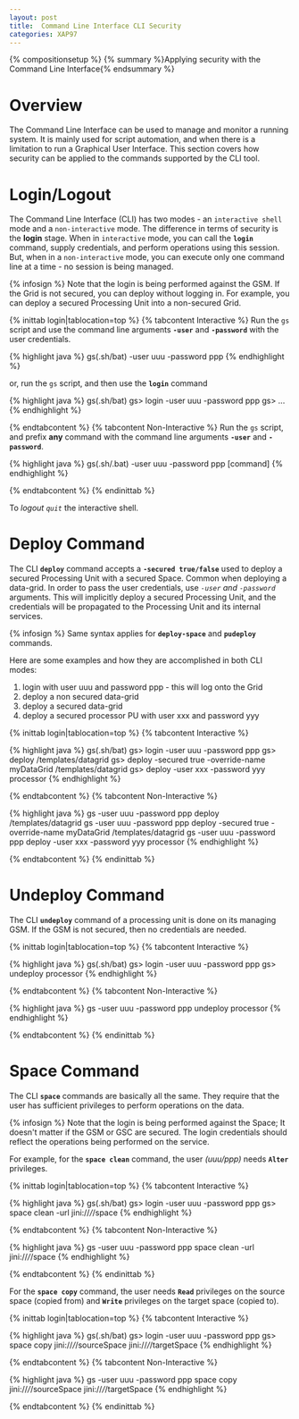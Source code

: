 ```yaml
---
layout: post
title:  Command Line Interface CLI Security
categories: XAP97
---
```


{% compositionsetup %}
{% summary %}Applying security with the Command Line Interface{% endsummary %}

# Overview

The Command Line Interface can be used to manage and monitor a running system. It is mainly used for script automation, and when there is a limitation to run a Graphical User Interface. This section covers how security can be applied to the commands supported by the CLI tool.

# Login/Logout

The Command Line Interface (CLI) has two modes - an `interactive shell` mode and a `non-interactive` mode. The difference in terms of security is the **login** stage. When in `interactive` mode, you can call the **`login`** command, supply credentials, and perform operations using this session. But, when in a `non-interactive` mode, you can execute only one command line at a time - no session is being managed.

{% infosign %} Note that the login is being performed against the GSM. If the Grid is not secured, you can deploy without logging in. For example, you can deploy a secured Processing Unit into a non-secured Grid.

{% inittab login|tablocation=top %}
{% tabcontent  Interactive %}
Run the `gs` script and use the command line arguments **`-user`** and **`-password`** with the user credentials.

{% highlight java %}
gs(.sh/bat) -user uuu -password ppp
{% endhighlight %}

or, run the `gs` script, and then use the **`login`** command

{% highlight java %}
gs(.sh/bat)
gs> login -user uuu -password ppp
gs> ...
{% endhighlight %}

{% endtabcontent %}
{% tabcontent  Non-Interactive %}
Run the `gs` script, and prefix **any** command with the command line arguments **`-user`** and **`-password`**.

{% highlight java %}
gs(.sh/.bat) -user uuu -password ppp [command]
{% endhighlight %}

{% endtabcontent %}
{% endinittab %}

To **logout* *`quit`** the interactive shell.

# Deploy Command

The CLI **`deploy`** command accepts a **`-secured true/false`** used to deploy a secured Processing Unit with a secured Space. Common when deploying a data-grid.
In order to pass the user credentials, use **`-user`* and *`-password`** arguments. This will implicitly deploy a secured Processing Unit, and the credentials will be propagated to the Processing Unit and its internal services.

{% infosign %} Same syntax applies for **`deploy-space`** and **`pudeploy`** commands.

Here are some examples and how they are accomplished in both CLI modes:

1. login with user uuu and password ppp - this will log onto the Grid
1. deploy a non secured data-grid
1. deploy a secured data-grid
1. deploy a secured processor PU with user xxx and password yyy

{% inittab login|tablocation=top %}
{% tabcontent  Interactive %}

{% highlight java %}
gs(.sh/bat)
gs> login -user uuu -password ppp
gs> deploy /templates/datagrid
gs> deploy -secured true -override-name myDataGrid /templates/datagrid
gs> deploy -user xxx -password yyy processor
{% endhighlight %}

{% endtabcontent %}
{% tabcontent  Non-Interactive %}

{% highlight java %}
gs -user uuu -password ppp deploy /templates/datagrid
gs -user uuu -password ppp deploy -secured true -override-name myDataGrid /templates/datagrid
gs -user uuu -password ppp deploy -user xxx -password yyy processor
{% endhighlight %}

{% endtabcontent %}
{% endinittab %}

# Undeploy Command

The CLI **`undeploy`** command of a processing unit is done on its managing GSM. If the GSM is not secured, then no credentials are needed.

{% inittab login|tablocation=top %}
{% tabcontent  Interactive %}

{% highlight java %}
gs(.sh/bat)
gs> login -user uuu -password ppp
gs> undeploy processor
{% endhighlight %}

{% endtabcontent %}
{% tabcontent  Non-Interactive %}

{% highlight java %}
gs -user uuu -password ppp undeploy processor
{% endhighlight %}

{% endtabcontent %}
{% endinittab %}

# Space Command

The CLI **`space`** commands are basically all the same. They require that the user has sufficient privileges to perform operations on the data.

{% infosign %} Note that the login is being performed against the Space; It doesn't matter if the GSM or GSC are secured. The login credentials should reflect the operations being performed on the service.

For example, for the **`space clean`** command, the user _(uuu/ppp)_ needs **`Alter`** privileges.

{% inittab login|tablocation=top %}
{% tabcontent  Interactive %}

{% highlight java %}
gs(.sh/bat)
gs> login -user uuu -password ppp
gs> space clean -url jini://*/*/space
{% endhighlight %}

{% endtabcontent %}
{% tabcontent  Non-Interactive %}

{% highlight java %}
gs -user uuu -password ppp space clean -url jini://*/*/space
{% endhighlight %}

{% endtabcontent %}
{% endinittab %}

For the **`space copy`** command, the user needs **`Read`** privileges on the source space (copied from) and **`Write`** privileges on the target space (copied to).

{% inittab login|tablocation=top %}
{% tabcontent  Interactive %}

{% highlight java %}
gs(.sh/bat)
gs> login -user uuu -password ppp
gs> space copy jini://*/*/sourceSpace jini://*/*/targetSpace
{% endhighlight %}

{% endtabcontent %}
{% tabcontent  Non-Interactive %}

{% highlight java %}
gs -user uuu -password ppp space copy jini://*/*/sourceSpace jini://*/*/targetSpace
{% endhighlight %}

{% endtabcontent %}
{% endinittab %}

